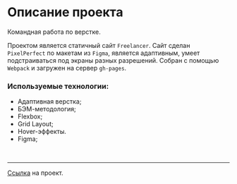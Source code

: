 # Описание проекта
Командная работа по верстке.

Проектом является статичный сайт `Freelancer`. Сайт сделан `PixelPerfect` по макетам из `Figma`, является адаптивным, умеет подстраиваться под экраны разных разрешений. Собран с помощью `Webpack` и загружен на сервер `gh-pages`.

### **Используемые технологии:**
* Адаптивная верстка;
* БЭМ-методология;
* Flexbox;
* Grid Layout;
* Hover-эффекты.
* Figma;

<br>

---

[Ссылка](https://ramach05.github.io/challenge-team-indigo/) на проект.